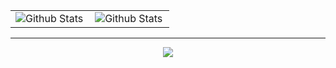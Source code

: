 <table align="center">
  <tr>
    <td>
      <img
        align="left"
        src="https://github-readme-stats.vercel.app/api?username=S7EIN07&theme=dark&hide_border=false&include_all_commits=true"
        alt="Github Stats"
      />
    </td>
    <td>
      <img
        align="left"
        src="https://github-readme-stats.vercel.app/api/top-langs/?username=S7EIN07&theme=dark&hide_border=false&include_all_commits=true&count_private=true&layout=compact"
        alt="Github Stats"
      />
    </td>
  </tr>
</table>

--- 

<p align="center"><img src="https://visitor-badge.glitch.me/badge?page_id=S7EIN07.S7EIN07"/></p>
